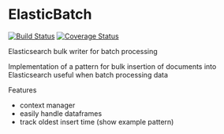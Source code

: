 # ElasticBatch

[![Build Status](https://travis-ci.com/dkaslovsky/ElasticBatch.svg?branch=master
)](https://travis-ci.com/dkaslovsky/ElasticBatch)
[![Coverage Status](https://coveralls.io/repos/github/dkaslovsky/ElasticBatch/badge.svg?branch=master)](https://coveralls.io/github/dkaslovsky/ElasticBatch?branch=master)

Elasticsearch bulk writer for batch processing

Implementation of a pattern for bulk insertion of documents into Elasticsearch useful when
batch processing data

Features
* context manager
* easily handle dataframes
* track oldest insert time (show example pattern)
